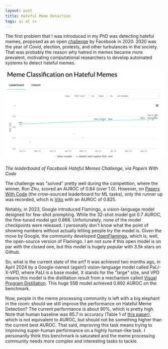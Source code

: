 ```yaml
---
layout: post
title: Hateful Meme Detection
tags: ai ml cs
---
```


The first problem that I was introduced in my PhD was detecting hateful memes, proposed as an open [challenge](https://ai.meta.com/tools/hatefulmemes/) by Facebook in 2020. 2020 was the year of Covid, election, protests, and other turbulances in the society. That was probably the reason why hatred in memes became more prevalent, motivating computational researchers to develop automated systems to detect hateful memes.

![](/assets/hmd-leaderboard.png)

*The leaderboard of Facebook Hateful Memes Challenge, via Papers With Code*


The challenge was "solved" pretty well during the competition, where the winner, Ron Zhu, scored an AUROC of 0.84 (over 1.0). However, on [Papers With Code](https://paperswithcode.com/sota/meme-classification-on-hateful-memes) (the crow-sourced leaderboard for ML tasks), only the runner up was recorded, which is [Vilio](https://github.com/Muennighoff/vilio) with an AUROC of 0.825.

Notably, in 2023, Google introduced Flamingo, a vision-language model designed for few-shot prompting. While the 32-shot model got 0.7 AUROC, the fine-tuned model got 0.866. Unfortunately, none of the model checkpoints were released. I personally don't know what the point of showing numbers without actually letting people try the model is. Given the move by Google, the community developed [OpenFlamingo](https://github.com/mlfoundations/open_flamingo), which is, well, the open-source version of Flamingo. I am not sure if this open model is on par with the closed one, but this model is hugely popular with 3.5k stars on Github.

So, what is the current state of the art? It was achieved two months ago, in April 2024 by a Google-owned (again!) vision-language model called PaLI-X-VPD, where PaLI is a base model, X stands for the "large" size, and VPD means this model is the distillation result from a mechanism called [Visual Program Distillation](http://arxiv.org/abs/2312.03052). This huge 55B model achieved 0.892 AUROC on the benchmark.

Now, people in the meme processing community is left with a big elephant in the room: should we still improve the performance on Hateful Meme Detection? The current performance is about 90%, which is pretty high. Note that human baseline was 85.7 in accuracy (Table 1 of [this paper](http://arxiv.org/abs/2005.04790)), which is not equivalent to AUROC, but should not be something higher than the current best AUROC. That said, improving this task means trying to improving super-human performance on a highly human-like task. I personanlly think this benchmark is saturated and the meme processing community needs more complex and interesting tasks to tackle.
